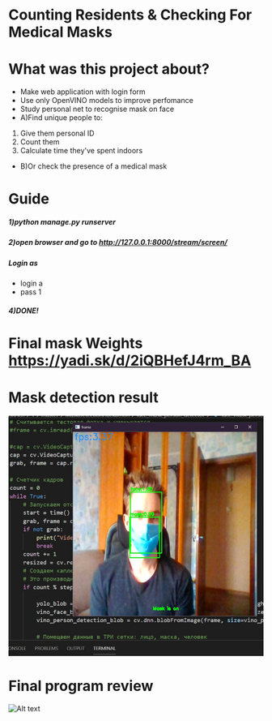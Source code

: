 
# Counting Residents & Checking For Medical Masks
# What was this project about?
* Make web application with login form 
* Use only OpenVINO models to improve perfomance
* Study personal net to recognise mask on face
* A)Find unique people to:
1. Give them personal ID 
2. Count them
3. Calculate time they've spent indoors
* B)Or check the presence of a medical mask
# Guide 
##### 1)python manage.py runserver   
##### 2)open browser and go to http://127.0.0.1:8000/stream/screen/  
##### Login as
* login a  
* pass 1  
##### 4)DONE!  
# Final mask Weights https://yadi.sk/d/2iQBHefJ4rm_BA  
# Mask detection result
![Alt text](https://github.com/kremlev404/Medical-Mask-Detection-CV/blob/master/mask.jpg "Result")

# Final program review
![Alt text](https://github.com/kremlev404/Medical-Mask-Detection-CV/blob/master/1.gif "Result")


